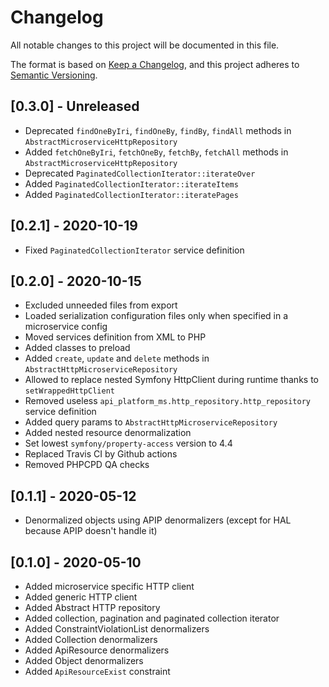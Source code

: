 # Changelog

All notable changes to this project will be documented in this file.

The format is based on [Keep a Changelog](https://keepachangelog.com/en/1.0.0/),
and this project adheres to [Semantic Versioning](https://semver.org/spec/v2.0.0.html).

## [0.3.0] - Unreleased
* Deprecated `findOneByIri`, `findOneBy`, `findBy`, `findAll` methods in `AbstractMicroserviceHttpRepository`
* Added `fetchOneByIri`, `fetchOneBy`, `fetchBy`, `fetchAll` methods in `AbstractMicroserviceHttpRepository`
* Deprecated `PaginatedCollectionIterator::iterateOver`
* Added `PaginatedCollectionIterator::iterateItems`
* Added `PaginatedCollectionIterator::iteratePages`

## [0.2.1] - 2020-10-19
* Fixed `PaginatedCollectionIterator` service definition

## [0.2.0] - 2020-10-15
* Excluded unneeded files from export
* Loaded serialization configuration files only when specified in a microservice config
* Moved services definition from XML to PHP
* Added classes to preload
* Added `create`, `update` and `delete` methods in `AbstractHttpMicroserviceRepository`
* Allowed to replace nested Symfony HttpClient during runtime thanks to `setWrappedHttpClient`
* Removed useless `api_platform_ms.http_repository.http_repository` service definition
* Added query params to `AbstractHttpMicroserviceRepository`
* Added nested resource denormalization
* Set lowest `symfony/property-access` version to 4.4
* Replaced Travis CI by Github actions
* Removed PHPCPD QA checks

## [0.1.1] - 2020-05-12
* Denormalized objects using APIP denormalizers (except for HAL because APIP doesn't handle it)

## [0.1.0] - 2020-05-10
* Added microservice specific HTTP client
* Added generic HTTP client
* Added Abstract HTTP repository
* Added collection, pagination and paginated collection iterator
* Added ConstraintViolationList denormalizers
* Added Collection denormalizers
* Added ApiResource denormalizers
* Added Object denormalizers
* Added `ApiResourceExist` constraint
